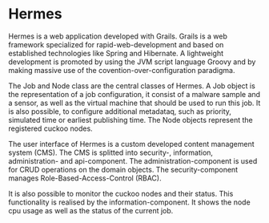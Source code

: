 Hermes
======

Hermes is a web application developed with Grails. Grails is a web framework specialized for rapid-web-development and based on established technologies like Spring and Hibernate. A lightweight development is promoted by using the JVM script language Groovy and by making massive use of the covention-over-configuration paradigma.

The Job and Node class are the central classes of Hermes. A Job object is the representation of a job configuration, it consist of a malware sample and a sensor, as well as the virtual machine that should be used to run this job. It is also possible, to configure additional metadataq, such as priority, simulated time or earliest publishing time. The Node objects represent the registered cuckoo nodes.

The user interface of Hermes is a custom developed content management system (CMS). The CMS is splitted into security-, information, administration- and api-component. The administration-component is used for CRUD operations on the domain objects. The security-component manages Role-Based-Access-Control (RBAC).

It is also possible to monitor the cuckoo nodes and their status. This functionality is realised by the information-component. It shows the node cpu usage as well as the status of the current job.
